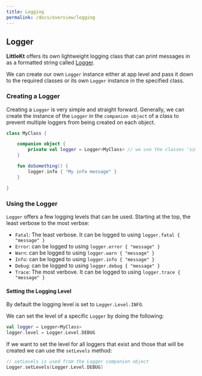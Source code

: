 ```yaml
---
title: Logging
permalink: /docs/overview/logging
---
```


## Logger

**LittleKt** offers its own lightweight logging class that can print messages in as a formatted string called [Logger](https://github.com/littlektframework/littlekt/blob/master/core/src/commonMain/kotlin/com/lehaine/littlekt/log/Logger.kt).

We can create our own `Logger` instance either at app level and pass it down to the required classes or its own `Logger` instance in the specified class.

### Creating a Logger

Creating a `Logger` is very simple and straight forward. Generally, we can create the instance of the `Logger` in the `companion object` of a class to prevent multiple loggers from being created on each object.

```kotlin
class MyClass {

    companion object {
        private val logger = Logger<MyClass> // we use the classes 'simpleName' as the name by default
    }

    fun doSomething() {
        logger.info { "My info message" }
    }

}
```

### Using the Logger

`Logger` offers a few logging levels that can be used. Starting at the top, the least verbose to the most verbse:

-   `Fatal`: The least verbose. It can be logged to using `logger.fatal { "message" }`
-   `Error`: can be logged to using `logger.error { "message" }`
-   `Warn`: can be logged to using `logger.warn { "message" }`
-   `Info`: can be logged to using `logger.info { "message" }`
-   `Debug`: can be logged to using `logger.debug { "message" }`
-   `Trace`: The most verbove. It can be logged to using `logger.trace { "message" }`

#### Setting the Logging Level

By default the logging level is set to `Logger.Level.INFO`.

We can set the level of a specific `Logger` by doing the following:

```kotlin
val logger = Logger<MyClass>
logger.level = Logger.Level.DEBUG
```

If we want to set the level for all loggers that exist and those that will be created we can use the `setLevels` method:

```kotlin
// setLevels is used from the Logger companion object
Logger.setLevels(Logger.Level.DEBUG)
```
